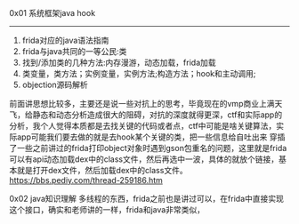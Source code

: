 0x01 系统框架java hook
___
1. frida对应的java语法指南
2. frida与java共同的一等公民:类
3. 找到/添加类的几种方法:内存漫游，动态加载，frida加载
4. 类变量，类方法；实例变量，实例方法;构造方法；hook和主动调用;
5. objection源码解析

前面讲思想比较多，主要还是说一些对抗上的思考，毕竟现在的vmp商业上满天飞，给静态和动态分析造成很大的阻碍，对抗的深度就得更深，ctf和实际app的分析，我个人觉得本质都是去找关键的代码或者点，ctf中可能是啥关键算法，实际app可能我们要去做的就是去hook某个关键的类，把一些信息给自吐出来
穿插了一些之前讲过的frida打印object对象时遇到gson包重名的问题，这里就是frida可以有api动态加载dex中的class文件，然后再选中一波，具体的就放个链接，基本就是打开dex文件，然后加载dex中的class文件。
https://bbs.pediy.com/thread-259186.htm

0x02 java知识理解
多线程的东西，frida之前也是讲过可以，在frida中直接实现这个接口，确实和老师讲的一样，frida和java非常类似，